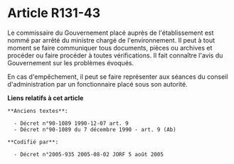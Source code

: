 # Article R131-43

Le commissaire du Gouvernement placé auprès de l'établissement est nommé par arrêté du ministre chargé de l'environnement. Il
peut à tout moment se faire communiquer tous documents, pièces ou archives et procéder ou faire procéder à toutes
vérifications. Il fait connaître l'avis du Gouvernement sur les problèmes évoqués.

En cas d'empêchement, il peut se faire représenter aux séances du conseil d'administration par un fonctionnaire placé sous
son autorité.

**Liens relatifs à cet article**

	**Anciens textes**:

	  - Décret n°90-1089 1990-12-07 art. 9
	  - Décret n°90-1089 du 7 décembre 1990 - art. 9 (Ab)

	**Codifié par**:

	  - Décret n°2005-935 2005-08-02 JORF 5 août 2005
